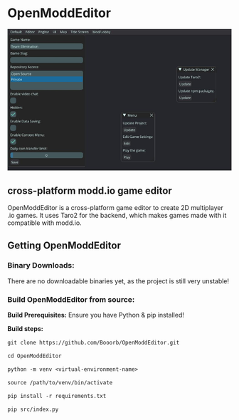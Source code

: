 # OpenModdEditor
![Editor](editor.jpg)
## cross-platform modd.io game editor
OpenModdEditor is a cross-platform game editor to create 2D multiplayer .io games.
It uses Taro2 for the backend, which makes games made with it compatible with modd.io.
## Getting OpenModdEditor
### Binary Downloads:
There are no downloadable binaries yet, as the project is still very unstable!
### Build OpenModdEditor from source:
**Build Prerequisites:**
Ensure you have Python & pip installed!

**Build steps:**
```
git clone https://github.com/Booorb/OpenModdEditor.git
```
```
cd OpenModdEditor
```
```
python -m venv <virtual-environment-name>
```
```
source /path/to/venv/bin/activate
```
```
pip install -r requirements.txt
```
```
pip src/index.py
```
